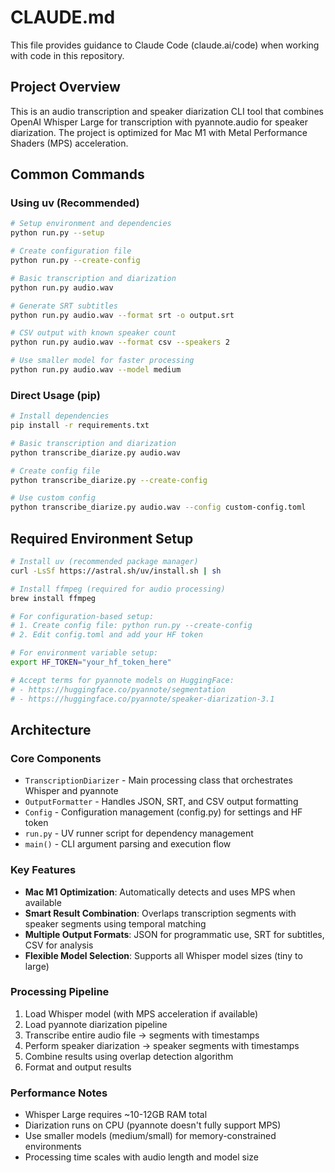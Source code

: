 # CLAUDE.md

This file provides guidance to Claude Code (claude.ai/code) when working with code in this repository.

## Project Overview

This is an audio transcription and speaker diarization CLI tool that combines OpenAI Whisper Large for transcription with pyannote.audio for speaker diarization. The project is optimized for Mac M1 with Metal Performance Shaders (MPS) acceleration.

## Common Commands

### Using uv (Recommended)
```bash
# Setup environment and dependencies
python run.py --setup

# Create configuration file
python run.py --create-config

# Basic transcription and diarization
python run.py audio.wav

# Generate SRT subtitles
python run.py audio.wav --format srt -o output.srt

# CSV output with known speaker count
python run.py audio.wav --format csv --speakers 2

# Use smaller model for faster processing
python run.py audio.wav --model medium
```

### Direct Usage (pip)
```bash
# Install dependencies
pip install -r requirements.txt

# Basic transcription and diarization
python transcribe_diarize.py audio.wav

# Create config file
python transcribe_diarize.py --create-config

# Use custom config
python transcribe_diarize.py audio.wav --config custom-config.toml
```

## Required Environment Setup

```bash
# Install uv (recommended package manager)
curl -LsSf https://astral.sh/uv/install.sh | sh

# Install ffmpeg (required for audio processing)
brew install ffmpeg

# For configuration-based setup:
# 1. Create config file: python run.py --create-config
# 2. Edit config.toml and add your HF token

# For environment variable setup:
export HF_TOKEN="your_hf_token_here"

# Accept terms for pyannote models on HuggingFace:
# - https://huggingface.co/pyannote/segmentation
# - https://huggingface.co/pyannote/speaker-diarization-3.1
```

## Architecture

### Core Components
- `TranscriptionDiarizer` - Main processing class that orchestrates Whisper and pyannote
- `OutputFormatter` - Handles JSON, SRT, and CSV output formatting
- `Config` - Configuration management (config.py) for settings and HF token
- `run.py` - UV runner script for dependency management
- `main()` - CLI argument parsing and execution flow

### Key Features
- **Mac M1 Optimization**: Automatically detects and uses MPS when available
- **Smart Result Combination**: Overlaps transcription segments with speaker segments using temporal matching
- **Multiple Output Formats**: JSON for programmatic use, SRT for subtitles, CSV for analysis
- **Flexible Model Selection**: Supports all Whisper model sizes (tiny to large)

### Processing Pipeline
1. Load Whisper model (with MPS acceleration if available)
2. Load pyannote diarization pipeline
3. Transcribe entire audio file → segments with timestamps
4. Perform speaker diarization → speaker segments with timestamps  
5. Combine results using overlap detection algorithm
6. Format and output results

### Performance Notes
- Whisper Large requires ~10-12GB RAM total
- Diarization runs on CPU (pyannote doesn't fully support MPS)
- Use smaller models (medium/small) for memory-constrained environments
- Processing time scales with audio length and model size